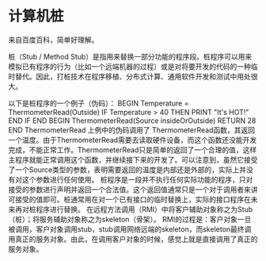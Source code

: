 # 计算机桩

来自百度百科，简单好理解。

桩（Stub / Method Stub）是指用来替换一部分功能的程序段。桩程序可以用来模拟已有程序的行为（比如一个远端机器的过程）或是对将要开发的代码的一种临时替代。因此，打桩技术在程序移植、分布式计算、通用软件开发和测试中用处很大。

以下是桩程序的一个例子（伪码）：
BEGIN
Temperature = ThermometerRead(Outside)
IF Temperature > 40 THEN
PRINT "It's HOT!"
END IF
END
BEGIN ThermometerRead(Source insideOrOutside)
RETURN 28
END ThermometerRead
上例中的伪码调用了 ThermometerRead函数，其返回一个温度。由于ThermometerRead需要去读取硬件设备，而这个函数还没能开发完成，不能正常工作。ThermometerRead只是简单的返回了一个合理的值，这样主程序就能正常调用这个函数，并继续接下来的开发了。可以注意到，虽然它接受了一个Source类型的参数，表明需要返回的温度是内部还是外部的，实际上并没有对这个参数进行任何使用。
桩程序是一段并不执行任何实际功能的程序，只对接受的参数进行声明并返回一个合法值。这个返回值通常只是一个对于调用者来讲可接受的值即可。桩通常用在对一个已有接口的临时替换上，实际的接口程序在未来再对桩程序进行替换。
在远程方法调用（RMI）中将客户辅助对象称之为Stub（桩）；将服务辅助对象称之为skeleton（骨架）。
RMI的过程是：客户对象一旦被调用，客户对象调用stub，stub调用网络远端的skeleton，而skeleton最终调用真正的服务对象。由此，在调用客户对象的时候，感觉上就是直接调用了真正的服务对象。





